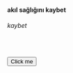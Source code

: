 <h4 align="left">akıl sağlığını kaybet</h4>
<h6 align="left">kaybet</h6>

<p align="left">
<br>


<button name="instagram" onclick="https://www.instagram.com/denizgonewild/?hl=tr">Click me</button>
